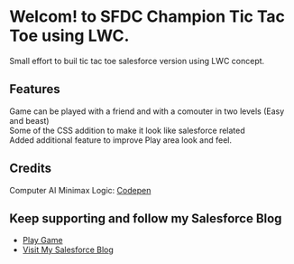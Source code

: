 # Welcom! to SFDC Champion Tic Tac Toe using LWC. 

Small effort to buil tic tac toe salesforce version using LWC concept.

## Features

Game can be played with a friend and with a comouter in two levels (Easy and beast)</br>
Some of the CSS addition to make it look like salesforce related</br>
Added additional feature to improve Play area look and feel. 

## Credits

Computer AI Minimax Logic: [Codepen](https://codepen.io/abdolsa/pen/mrBGoz?editors=1011)

## Keep supporting and follow my Salesforce Blog

- [Play Game](https://vijaykumarkr-dev-ed.my.site.com/sfdcchampion/s/tic-tac-toe-lwc)
- [Visit My Salesforce Blog](https://sfdcchampion4u.wordpress.com/)
